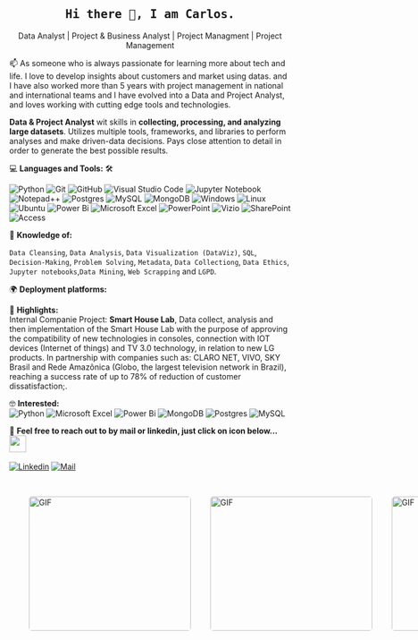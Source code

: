 <!--

## Complete list of github markdown emoji markup
https://gist.github.com/rxaviers/7360908

## technologies Icons 
https://simpleicons.org/

-->


<h2 align='center'><samp><strong>Hi there 👋, I am Carlos. </strong></samp></h2>

<p align='center'>Data Analyst | Project & Business Analyst | Project Managment | Project Management</p>

<p align='left'> 📫 As someone who is always passionate for learning more about tech and life. I love to develop insights about customers and market using datas. and I have also worked more than 5 years with project management in national and international teams and I have evolved into a Data and Project Analyst, and loves working with cutting edge tools and technologies.</p>

**Data & Project Analyst** wit skills in **collecting, processing, and analyzing large datasets**. Utilizes multiple tools, frameworks, and libraries to perform analyses and make driven-data decisions. Pays close attention to detail in order to generate the best possible results.

💻 **Languages and Tools:** 🛠️<br>

![Python](https://img.shields.io/badge/python-3670A0?style=flat&logo=python&logoColor=ffdd54)
![Git](https://img.shields.io/badge/Git-E34F26?style=flat&logo=git&logoColor=white)
![GitHub](https://img.shields.io/badge/GitHub-100000?style=flat&logo=github&logoColor=white)
![Visual Studio Code](https://img.shields.io/badge/Visual%20Studio%20Code-0078d7.svg?style=flat&logo=visual-studio-code&logoColor=white)
![Jupyter Notebook](https://img.shields.io/badge/jupyter-%23FA0F00.svg?style=flat&logo=jupyter&logoColor=white)
![Notepad++](https://img.shields.io/badge/Notepad++-90E59A.svg?style=flat&logo=notepad%2b%2b&logoColor=black)
![Postgres](https://img.shields.io/badge/postgres-%23316192.svg?style=flat&logo=postgresql&logoColor=white)
![MySQL](https://img.shields.io/badge/mysql-%2300f.svg?style=flat&logo=mysql&logoColor=white)
![MongoDB](https://img.shields.io/badge/MongoDB-4EA94B?style=flat&logo=mongodb&logoColor=white)
![Windows](https://img.shields.io/badge/Windows-017AD7?style=flat&logo=windows&logoColor=white)
![Linux](https://img.shields.io/badge/Linux-E34F26?style=flat&logo=linux&logoColor=black)
![Ubuntu](https://img.shields.io/badge/Ubuntu-E95420?style=flat&logo=ubuntu&logoColor=white)
![Power Bi](https://img.shields.io/badge/power_bi-F2C811?style=flat&logo=powerbi&logoColor=black)
![Microsoft Excel](https://img.shields.io/badge/Microsoft_Excel-217346?style=flat&logo=microsoft-excel&logoColor=white)
![PowerPoint](https://img.shields.io/badge/Microsoft_PowerPoint-B7472A?style=flat&logo=microsoft-powerpoint&logoColor=white)
![Vizio](https://img.shields.io/badge/Microsoft_Visio-3955A3?style=for-the-badgee&logo=microsoft-visio&logoColor=white)
![SharePoint](https://img.shields.io/badge/Microsoft_SharePoint-0078D4?style=flat&logo=microsoft-sharepoint&logoColor=white)
![Access](https://img.shields.io/badge/Microsoft_Access-A4373A?style=flat&logo=microsoft-access&logoColor=white)

🧐 **Knowledge of:**<br>

`Data Cleansing`, `Data Analysis`, `Data Visualization (DataViz)`, `SQL`, `Decision-Making`, `Problem Solving`, `Metadata`, `Data Collectiong`, `Data Ethics`, `Jupyter notebooks`,`Data Mining`, `Web Scrapping` and `LGPD`.


🌍 **Deployment platforms:**<br>

<!--
##<img alt="Github Pages" width="20px" height="20px" src="https://techcrunch.com/wp-content/uploads/2010/07/github-logo.png" />![Github Pages]##
##(https://img.shields.io/badge/-Github%20Pages-000000?style=flat&logo=github-pages) ![Heroku](https://img.shields.io/badge/-Heroku-000000?##style=flat&logo=heroku&labelColor=430098) ![Netlify](https://img.shields.io/badge/-Netlify-000000?style=flat&logo=netlify&labelColor=000000)
-->

🚩 **Highlights:** <br>
<span>Internal Companie Project: **Smart House Lab**, Data collect, analysis and then implementation of the Smart House Lab with the purpose of approving the compatibility of new technologies in consoles, connection with IOT devices (Internet of things) and TV 3.0 technology, in relation to new LG products. In partnership with companies such as: CLARO NET, VIVO, SKY Brasil and Rede Amazônica (Globo, the largest television network in Brazil), reaching a success rate of up to 78% of reduction of customer dissatisfaction;. </span>


🤓 **Interested:** <br>
![Python](https://img.shields.io/badge/python-3670A0?style=flat&logo=python&logoColor=ffdd54)
![Microsoft Excel](https://img.shields.io/badge/Microsoft_Excel-217346?style=flat&logo=microsoft-excel&logoColor=white)
![Power Bi](https://img.shields.io/badge/power_bi-F2C811?style=flat&logo=powerbi&logoColor=black)
![MongoDB](https://img.shields.io/badge/MongoDB-4EA94B?style=flat&logo=mongodb&logoColor=white)
![Postgres](https://img.shields.io/badge/postgres-%23316192.svg?style=flat&logo=postgresql&logoColor=white)
![MySQL](https://img.shields.io/badge/mysql-%2300f.svg?style=flat&logo=mysql&logoColor=white)

📝 **Feel free to reach out to by mail or linkedin, just click on icon below...** <img src="https://media.giphy.com/media/WUlplcMpOCEmTGBtBW/giphy.gif" width="30"> 
<br>
<br>
[![Linkedin](https://img.shields.io/badge/LinkedIn-Carlos%20C.Silva-blue?logo=Linkedin&logoColor=blue&labelColor=black)](https://www.linkedin.com/in/carloscsrodrigo/)
[![Mail](https://img.shields.io/badge/Gmail-carloscsrodrigo@gmail.com-blue?logo=Gmail&logoColor=red&labelColor=black)](mailto:carloscsrodrigo@gmail.com)
<br>

<!-- ✅  **GitHub Extra Pins**

[![ReadMe Card](https://github-readme-stats.vercel.app/api/pin/?username=ahmad-sawalqeh&repo=my_resume)](https://github.com/ahmad-sawalqeh/my_resume) -->

</br>
<p style="display: flex; justify-contect: space-between;">
<img style="border-radius: 5px; margin: 0 0 5px 35px;" alt="GIF" width="290px" height="240px" src="https://miro.medium.com/max/640/1*i_Q34RRfcGUsniN6RIxnuQ.gif" /><img style="border-radius: 5px; margin: 0 0 5px 35px;" alt="GIF" width="290px" height="240px" src="https://miro.medium.com/max/1152/1*d4zkPDg9EmViFVWR1YwBtg.gif" /><img style="border-radius: 5px; margin: 0 0 5px 35px;" alt="GIF" width="290px" height="240px" src="https://149695847.v2.pressablecdn.com/wp-content/uploads/2022/04/image-1.gif" />
</p>

<!---
carloscsrodrigo/carloscsrodrigo is a ✨ special ✨ repository because its `README.md` (this file) appears on your GitHub profile.
You can click the Preview link to take a look at your changes.
--->
